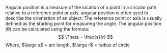 Angular position is a measure of the location of a point in a circular path relative to a reference point or axis. angular position is often used to describe the orientation of an object. The reference point or axis is usually defined as the starting point for measuring the angle.
The angular position (θ) can be calculated using the formula:
$$
\Theta = \frac{s}{r}
$$
Where, $\large s$ = arc length, $\large r$ = radius of circle  

